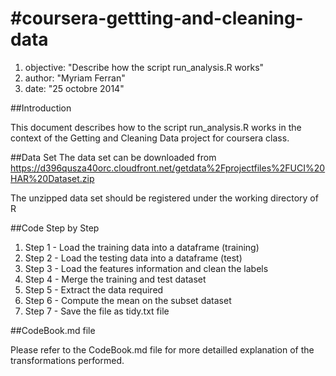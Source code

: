 #coursera-gettting-and-cleaning-data
===================================
1. objective: "Describe how the script run_analysis.R works" 
2. author: "Myriam Ferran"
3. date: "25 octobre 2014"

##Introduction

This document describes how to the script run_analysis.R works in the context of the Getting and Cleaning Data project for coursera class.

##Data Set
The data set can be downloaded from https://d396qusza40orc.cloudfront.net/getdata%2Fprojectfiles%2FUCI%20HAR%20Dataset.zip 

The unzipped data set should be registered under the working directory of R

##Code Step by Step

1. Step 1 - Load the training data into a dataframe (training) 
2. Step 2 - Load the testing data into a dataframe (test)
3. Step 3 - Load the features information and clean the labels
4. Step 4 - Merge the training and test dataset
5. Step 5 - Extract the data required
6. Step 6 - Compute the mean on the subset dataset
7. Step 7 - Save the file as tidy.txt file

##CodeBook.md file 

Please refer to the CodeBook.md file for more detailled explanation of the transformations performed.


